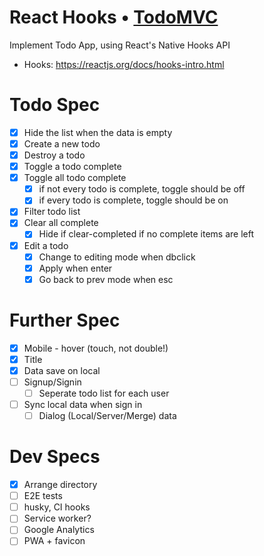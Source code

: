 # React Hooks • [TodoMVC](http://todomvc.com)

Implement Todo App, using React's Native Hooks API

- Hooks: https://reactjs.org/docs/hooks-intro.html

# Todo Spec

- [x] Hide the list when the data is empty
- [x] Create a new todo
- [x] Destroy a todo
- [x] Toggle a todo complete
- [x] Toggle all todo complete
  - [x] if not every todo is complete, toggle should be off
  - [x] if every todo is complete, toggle should be on
- [x] Filter todo list
- [x] Clear all complete
  - [x] Hide if clear-completed if no complete items are left
- [x] Edit a todo
  - [x] Change to editing mode when dbclick
  - [x] Apply when enter
  - [x] Go back to prev mode when esc

# Further Spec

- [x] Mobile - hover (touch, not double!)
- [x] Title
- [x] Data save on local
- [ ] Signup/Signin
  - [ ] Seperate todo list for each user
- [ ] Sync local data when sign in
  - [ ] Dialog (Local/Server/Merge) data

# Dev Specs

- [x] Arrange directory
- [ ] E2E tests
- [ ] husky, CI hooks
- [ ] Service worker?
- [ ] Google Analytics
- [ ] PWA + favicon
